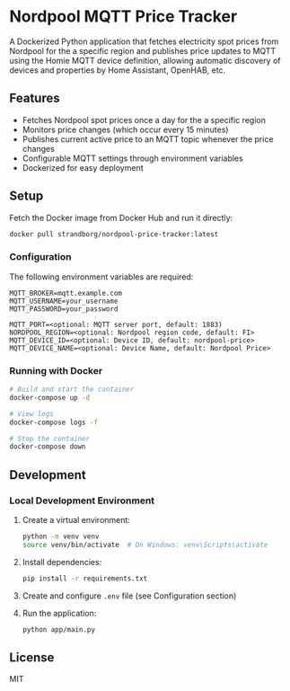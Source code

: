 # Nordpool MQTT Price Tracker

A Dockerized Python application that fetches electricity spot prices from Nordpool for the a specific region and publishes price updates to MQTT using the Homie MQTT device definition, allowing automatic discovery of devices and properties by Home Assistant, OpenHAB, etc.

## Features

- Fetches Nordpool spot prices once a day for the a specific region
- Monitors price changes (which occur every 15 minutes)
- Publishes current active price to an MQTT topic whenever the price changes
- Configurable MQTT settings through environment variables
- Dockerized for easy deployment

## Setup

Fetch the Docker image from Docker Hub and run it directly:

```bash
docker pull strandborg/nordpool-price-tracker:latest
```


### Configuration

The following environment variables are required:

```
MQTT_BROKER=mqtt.example.com
MQTT_USERNAME=your_username
MQTT_PASSWORD=your_password

MQTT_PORT=<optional: MQTT server port, default: 1883)
NORDPOOL_REGION=<optional: Nordpool region code, default: FI>
MQTT_DEVICE_ID=<optional: Device ID, default: nordpool-price>
MQTT_DEVICE_NAME=<optional: Device Name, default: Nordpool Price>
```

### Running with Docker

```bash
# Build and start the container
docker-compose up -d

# View logs
docker-compose logs -f

# Stop the container
docker-compose down
```

## Development

### Local Development Environment

1. Create a virtual environment:
   ```bash
   python -m venv venv
   source venv/bin/activate  # On Windows: venv\Scripts\activate
   ```

2. Install dependencies:
   ```bash
   pip install -r requirements.txt
   ```

3. Create and configure `.env` file (see Configuration section)

4. Run the application:
   ```bash
   python app/main.py
   ```

## License

MIT 
